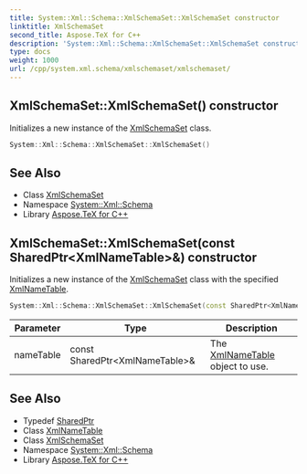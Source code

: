 ```yaml
---
title: System::Xml::Schema::XmlSchemaSet::XmlSchemaSet constructor
linktitle: XmlSchemaSet
second_title: Aspose.TeX for C++
description: 'System::Xml::Schema::XmlSchemaSet::XmlSchemaSet constructor. Initializes a new instance of the XmlSchemaSet class in C++.'
type: docs
weight: 1000
url: /cpp/system.xml.schema/xmlschemaset/xmlschemaset/
---
```

## XmlSchemaSet::XmlSchemaSet() constructor


Initializes a new instance of the [XmlSchemaSet](../) class.

```cpp
System::Xml::Schema::XmlSchemaSet::XmlSchemaSet()
```

## See Also

* Class [XmlSchemaSet](../)
* Namespace [System::Xml::Schema](../../)
* Library [Aspose.TeX for C++](../../../)
## XmlSchemaSet::XmlSchemaSet(const SharedPtr\<XmlNameTable\>\&) constructor


Initializes a new instance of the [XmlSchemaSet](../) class with the specified [XmlNameTable](../../../system.xml/xmlnametable/).

```cpp
System::Xml::Schema::XmlSchemaSet::XmlSchemaSet(const SharedPtr<XmlNameTable> &nameTable)
```


| Parameter | Type | Description |
| --- | --- | --- |
| nameTable | const SharedPtr\<XmlNameTable\>\& | The [XmlNameTable](../../../system.xml/xmlnametable/) object to use. |

## See Also

* Typedef [SharedPtr](../../../system/sharedptr/)
* Class [XmlNameTable](../../../system.xml/xmlnametable/)
* Class [XmlSchemaSet](../)
* Namespace [System::Xml::Schema](../../)
* Library [Aspose.TeX for C++](../../../)

